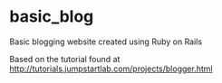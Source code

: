 # basic_blog
Basic blogging website created using Ruby on Rails

Based on the tutorial found at http://tutorials.jumpstartlab.com/projects/blogger.html
